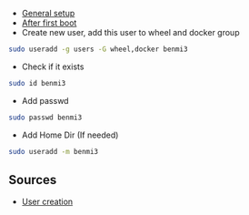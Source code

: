 - [General setup](https://wiki.almalinux.org/documentation/installation-guide.html#installation)
- [After first boot](https://wiki.almalinux.org/documentation/after-installation-guide.html#update-the-system-and-check-for-security-updates)
- Create new user, add this user to wheel and docker group
```bash
sudo useradd -g users -G wheel,docker benmi3
```
- Check if it exists

```bash
sudo id benmi3
```

- Add passwd

```bash
sudo passwd benmi3
```

- Add Home Dir (If needed)

```bash
sudo useradd -m benmi3
```


## Sources
- [User creation](https://linuxize.com/post/how-to-create-users-in-linux-using-the-useradd-command/)
